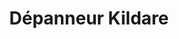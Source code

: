 ---
title: "Dépanneur Kildare"
url: /saint-ambroise-de-kildare/depanneur-kildare/
shop: Lebensmittel
---